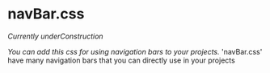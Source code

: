 # navBar.css

*Currently underConstruction*

*You can add this css for using navigation bars to your projects.*
'navBar.css' have many navigation bars that you can directly use in your projects

